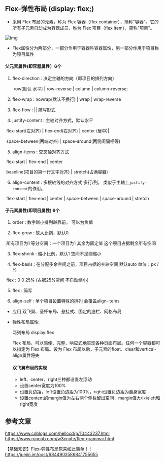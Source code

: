 

## Flex-弹性布局 (display: flex;)

- 采用 Flex 布局的元素，称为 Flex 容器（flex container），简称"容器"。它的所有子元素自动成为容器成员，称为 Flex 项目（flex item），简称"项目"。

![img](https://user-gold-cdn.xitu.io/2018/4/2/1628695cb210abb4?imageslim)

- Flex属性分为两部分，一部分作用于容器称容器属性，另一部分作用于项目称为项目属性

#### 父元素属性(即容器属性）6个

1. flex-direction : 决定主轴的方向（即项目的排列方向） 

   ​    row(默认 水平) |  row-reverse | column | column-reverse;

2.  flex-wrap : nowrap(默认不换行) | wrap | wrap-reverse

3. flex-flow : <flex-direction> || <flex-wrap> 简写形式

4. justify-content : 主轴对齐方式，默认水平 

​            flex-start(左对齐) | flex-end(右对齐) | center (居中)| 

​			space-between(两端对齐) | space-around(两侧间隔相等)

5. align-items : 交叉轴对齐方式 

​           flex-start | flex-end | center 

​           baseline(项目的第一行文字对齐) | stretch(占满容器)

6. align-content : 多根轴线的对齐方式 多行/列， 类似于主轴上`justify-content`的作用。

​          flex-start | flex-end | center | space-between | space-around | stretch

#### 子元素属性(即项目属性)  6个

1.  order : 数字越小排列越靠前， 可以为负值

2.  flex-grow : 放大比例，默认0

​        所有项目为1 等分空间：一个项目为1 其余为固定值 这个项目占据剩余所有空间

3. flex-shrink : 缩小比例，默认1 空间不足则缩小

4. flex-basis : 在分配多余空间之前，项目占据的主轴空间 默认auto  单位：px / %

​        flex : 0 0 25% (占据25%空间 不自动缩小)

5. flex : <flex-grow> <flex-shrink> <flex-basis>简写

6. align-self : 单个项目设置特殊的排列 会覆盖align-items 

- 应用 双飞翼、圣杯布局、悬挂式、固定的底栏、网格布局

- 弹性布局属性:

  两列布局 display:flex

  Flex 布局，可以简便、完整、响应式地实现各种页面布局。任何一个容器都可以指定为 Flex 布局。设为 Flex 布局以后，子元素的float、clear和vertical-align属性将失

  

  #### 双飞翼布局的实现

  - left、center、right三种都设置左浮动
  - 设置center宽度为100%
  - 设置负边距，left设置负边距为100%，right设置负边距为自身宽度
  - 设置content的margin值为左右两个侧栏留出空间，margin值大小为left和right宽度

## 参考文章

https://www.cnblogs.com/hellocd/p/10443237.html
https://www.runoob.com/w3cnote/flex-grammar.html

【基础知识】Flex-弹性布局原来如此简单！！https://juejin.im/post/6844903586841755655